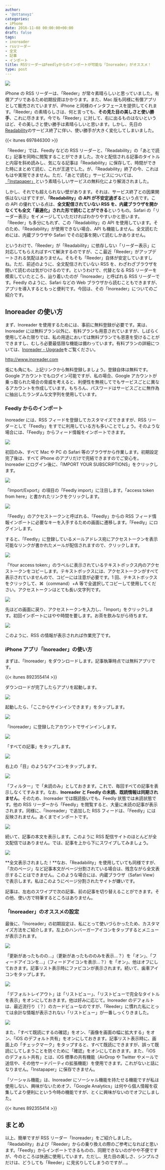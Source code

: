 ```yaml
---
author:
- '@ottanxyz'
categories:
- iPhone
date: 2016-11-08 00:00:00+00:00
draft: false
tags:
- inoreader
- rssリーダー
- 全文
- 記事
- インポート
title: RSSリーダーはFeedlyからのインポートが可能な「Inoreader」がオススメ！
type: post
---
```


![](161108-5821c6ace8beb.jpg)

iPhone の RSS リーダーは、「Reeder」が常々素晴らしいと思っていました。有償アプリであるため初期投資はかかります。また、Mac 版も同様に有償アプリとして販売されていますが、iPhone と同様のインタフェースを提供してくれます。「Reeder」の素晴らしさは、何と言っても、**その見た目の美しさと使い勝手**、これに尽きます。今でも「Reeder」に対して、右に出るものはないというほど、その美しさと使い勝手は素晴らしいと思います。しかし、先日の[Readability](https://www.readability.com/)のサービス終了に伴い、使い勝手が大きく変化してしまいました。

{{< itunes 697846300 >}}

「Reeder」では、Feedly などの RSS リーダーと、「Readability」の「あとで読む」記事を同時に閲覧することができました。次々と配信される記事のタイトルと内容を斜め読みし、気になる記事は「Readability」に保存して、時間ができた時にまとめて読む、これが王道でした。が、「Readability」終了の今、これはもはや実現できません。ただ、「あとで読む」サービスについては、[「Instapaper」](/posts/2016/11/pocket-to-instapaper-5181/)という素晴らしいサービスの無料化により解消されました。

しかし、それでも超えられない壁があります。それは、サービス終了との因果関係はないはずですが、**「Readability」の API が不安定過ぎる**という点です。この API の優れている点は、**全文配信されていない RSS を、内蔵ブラウザを開かなくても全文「最適化」された形で読むことができる**というもの。Safari の「リーダー表示」をイメージしていただければわかりやすいかと思います。「Reeder」も多分にもれず、この「Readability」の API を使用しています。そのため、「Readability」が使用できない場合、API も機能しません。全文読むためには、内蔵ブラウザや Safari でその記事を開いて読むしかありません。

というわけで、「Reeder」が「Readability」に依存しない「リーダー表示」に対応してもらえればすべて解決するのですが、ここ最近「Reeder」がアップデートされる気配はありません。そもそも「Reeder」自体が安定していますしね。ただ、前述のように、全文配信されていない RSS を、わざわざブラウザを開いて読むのは気がひけるのです。というわけで、代替となる RSS リーダーを模索していたところ、辿り着いたのが「Inoreader」と呼ばれる RSS リーダーです。Feedly のように、Safari などの Web ブラウザから読むこともできますが、アプリを導入するともっと便利です。今回は、その「Inoreader」についてのご紹介です。

## Inoreader の使い方

まず、Inoreader を使用するためには、事前に無料登録が必要です。実は、Inoreader には無料プラン以外に、有料プランも用意されていますが、しばらく使用してみた限りでは、私の用途においては無料プランでも恩恵を受けることができますし、むしろ必要最低限な機能は備わっています。有料プランの詳細については、[Inoreader - Upgrade](http://www.inoreader.com/upgrade/feature/upgrade_badge)をご覧ください。

http://www.inoreader.com

兎にも角にも、上記リンクから無料登録しましょう。登録自体は無料です。Google アカウントでもログイン可能ですが、私の場合、Google アカウントが乗っ取られた場合の脅威を考えると、利便性を無視してでもサービスごとに異なるアカウントを作成しています。もちろん、パスワードはサービスごとに無作為に抽出したランダムな文字列を使用しています。

### Feedly からのインポート

Inoreader には、RSS フィードを登録してカスタマイズできますが、RSS リーダーとして「Feedly」をすでに利用している方も多いことでしょう。そのような場合には、「Feedly」からフィード情報をインポートできます。

![](161108-5821c6b3ca7df.png)

初回のみ、すべて Mac や PC の Safari 等のブラウザから作業します。初期設定完了後は、すべて iPhone のアプリだけで完結できますのでご安心を。Inoreader にログイン後に、「IMPORT YOUR SUBSCRIPTIONS」をクリックします。

![](161108-5821c6ccb9f86.png)

「Import/Export」の項目の「Feedly import」に注目します。「access token from here」と書かれたリンクをクリックします。

![](161108-5821c6ba5af0c.png)

「Feedly」のアクセストークンと呼ばれる、「Feedly」からの RSS フィード情報インポートに必要なキーを入手するための画面に遷移します。「Feedly」にログインします。

すると、「Feedly」に登録しているメールアドレス宛にアクセストークンを表示可能なリンクが書かれたメールが配信されますので、クリックします。

![](161108-5821c6c664803.png)

「Your access token:」のラベルに表示されているテキストボックス内のアクセストークンをコピーします。テキストボックスには、アクセストークンがすべて表示されていませんので、コピーには注意が必要です。1 回、テキストボックスをクリックして、⌘（command）+A 等で全選択してコピーして使用してください。アクセストークンはとても長い文字列です。

![](161108-5821c6ccb9f86.png)

先ほどの画面に戻り、アクセストークンを入力し、「Import」をクリックします。初回インポートにはやや時間を要します。お茶を飲みながら待ちます。

![](161108-5821c6d3206c8.png)

このように、RSS の情報が表示されれば作業完了です。

### iPhone アプリ「Inoreader」の使い方

まずは、「Inoreader」をダウンロードします。記事執筆時点では無料アプリです。

{{< itunes 892355414 >}}

ダウンロードが完了したらアプリを起動します。

![](161108-5821c6d8cd4ad.png)

起動したら、「ここからサインインできます」をタップします。

![](161108-5821c6ddb1b81.png)

「Inoreader」に登録したアカウントでサインインします。

![](161108-5821c6e55c0cb.png)

「すべての記事」をタップします。

![](161108-5821c6ec08d19.png)

右上の「目」のようなアイコンをタップします。

![](161108-5821ce0a86961.png)

「フィルター」で「未読のみ」としておきます。これで、毎回すべての記事を表示しなくてすみます。なお、**Inoreader と Feedly の未読、既読情報は同期されません**。そのため、Inoreader では既読扱いでも、Feedly 状態では未読状態です。他の RSS リーダーから「Feedly」を閲覧すると、大量に未読の記事が表示されます。同様に、「Inoreader」で追加した RSS フィードは、「Feedly」には反映されません。あくまでインポートです。

![](161108-5821c702e97fe.png)

続いて、記事の本文を表示します。このように RSS 配信サイトのほとんどが全文配信ではありません。では、記事を上から下にスワイプしてみましょう。

![](161108-5821c7084e7ca.png)

**全文表示されました！**なお、「Readability」を使用していても同様ですが、「次のページ」など記事本文がページ分割されている場合は、残念ながら全文表示することはできません。このような場合には、内蔵ブラウザ（Safari View）で表示します。私はこのようにページ分割されたサイトが嫌いです。

記事は、左右のスワイプで次の記事、前の記事を切り替えることができます。その他、使い方で特筆するところはありません。

### 「Inoreader」のオススメの設定

最後に、「Inoreader」の初期設定は、私にとって使いづらかったため、カスタマイズ方法をご紹介します。左上のハンバーガーアイコンをタップするとメニューが表示されます。

![](161108-5821c70e16d74.png)

「更新があったものの…」（更新があったもののみを表示…？）を「オン」、「フィードアイコンを…」（フィードアイコンを表示…？）を「オン」、他はオフにしておきます。記事リスト表示時にファビコンが表示されます。続いて、歯車アイコンをタップします。

![](161108-5821c71475d52.png)

「デフォルトレイアウト」は「リストビュー」、「リストビューで完全なタイトルを表示」をオンにしておきます。他は好みに応じて。Inoreader のデフォルトは、最近流行り（？）のカードビューなのですが、「Reeder」に慣れた私にとっては余計な情報が表示されない「リストビュー」が一番しっくりきました。

![](161108-5821c71a2d185.png)

また、「すべて既読にするの確認」をオン、「画像を画面の幅に拡大する」をオン、「iOS のデフォルト共有」をオンにしておきます。記事リスト表示時に、画面上の「チェックマーク」をタップすると、すべて既読にできますが、誤って既読にしてしまうことを防ぐために「確認」をオンにしておきます。また、「iOS のデフォルト共有」とは、iOS 標準の共有機能（AirDrop や Twitter やメールで送信や、その他サードパーティの拡張機能）を使用できます。これがないと話になりません。「Instapaper」に保存できません。

「ソーシャル機能」は、Inoreader にソーシャル機能を持たせる機能ですが私は使用しない、興味がないためオフ、「Google Analytics」は何やら個人情報を収集してより便利にという今時の機能ですが、とくに興味がないのでオフにしました。

{{< itunes 892355414 >}}

## まとめ

以上、簡単ですが RSS リーダー「Inoreader」をご紹介しました。「Readability」および「Reeder」からの乗り換えの際のご参考になればと思います。「Feedly」からインポートできるものの、同期できないのがやや不便ですが、今のところは快適に使用しています。ただし、見た目の美しさ、シンプルさだけは、どうしても「Reeder」に見劣りしてしまうのですが…。